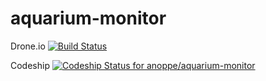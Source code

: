 aquarium-monitor
================
Drone.io
[![Build Status](https://drone.io/github.com/anoppe/aquarium-monitor/status.png)](https://drone.io/github.com/anoppe/aquarium-monitor/latest)

Codeship
[ ![Codeship Status for anoppe/aquarium-monitor](https://codeship.io/projects/299ca6f0-f9e8-0131-9eeb-3aac33d676db/status)](https://codeship.io/projects/28961)
